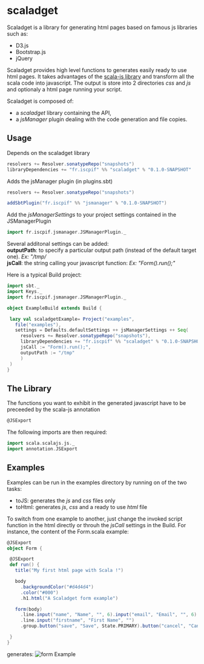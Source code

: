 scaladget
=========

Scaladget is a library for generating html pages based on famous js libraries such as:
* D3.js
* Bootstrap.js
* jQuery

Scaladget provides high level functions to generates easily ready to use html pages. 
It takes advantages of the [scala-js library][1] and transform all the scala code into javascript.
The output is store into 2 directories *css* and *js* and optionaly a html page running your script.

Scaladget is composed of:
- a *scaladget* library containing the API,
- a *jsManager* plugin dealing with the code generation and file copies.

Usage
------

Depends on the scaladget library
```scala
resolvers += Resolver.sonatypeRepo("snapshots")
libraryDependencies += "fr.iscpif" %% "scaladget" % "0.1.0-SNAPSHOT"
```

Adds the jsManager plugin (in plugins.sbt)

```scala
resolvers += Resolver.sonatypeRepo("snapshots")

addSbtPlugin("fr.iscpif" %% "jsmanager" % "0.1.0-SNAPSHOT")
```

Add the *jsManagerSettings* to your project settings contained in the JSManagerPlugin
```scala
import fr.iscpif.jsmanager.JSManagerPlugin._
```

Several additonal settings can be added:  
 **outputPath**: to specify a particular output path (instead of the default target one). *Ex: "/tmp/*  
 **jsCall**: the string calling your javascript function: *Ex: "Form().run();"*

 
 Here is a typical Build project:
 
 ```scala
import sbt._
import Keys._
import fr.iscpif.jsmanager.JSManagerPlugin._

object ExampleBuild extends Build {

  lazy val scaladgetExample= Project("examples",
    file("examples"),
    settings = Defaults.defaultSettings ++ jsManagerSettings ++ Seq(
      resolvers += Resolver.sonatypeRepo("snapshots"),
      libraryDependencies += "fr.iscpif" %% "scaladget" % "0.1.0-SNAPSHOT",
      jsCall := "Form().run();",
      outputPath := "/tmp"
      )
  )
}
```

The Library
------

The functions you want to exhibit in the generated javascript have to be preceeded by the scala-js annotation
 ```scala
@JSExport
```

The following imports are then required:
```scala
import scala.scalajs.js._
import annotation.JSExport
 ```

Examples
------

Examples can be run in the examples directory by running on of the two tasks:
* toJS: generates the *js* and *css* files only
* toHtml: generates *js*, *css* and a ready to use *html* file

To switch from one example to another, just change the invoked script function in the html directly or throuh the *jsCall* settings in the Build. 
For instance, the content of the Form.scala example:

 ```scala
 @JSExport
object Form {

  @JSExport
  def run() {
    title("My first html page with Scala !")

    body
      .backgroundColor("#d4d4d4")
      .color("#000")
      .h1.html("A Scaladget form example")

    form(body)
      .line.input("name", "Name", "", 6).input("email", "Email", "", 6)
      .line.input("firstname", "First Name", "")
      .group.button("save", "Save", State.PRIMARY).button("cancel", "Cancel")

  }
}
```

generates:
![form Example](https://cloud.githubusercontent.com/assets/800035/3328068/f3a366b8-f7b7-11e3-9c7d-be8b3b8c5a91.png)


[1]: http://www.scala-js.org/

